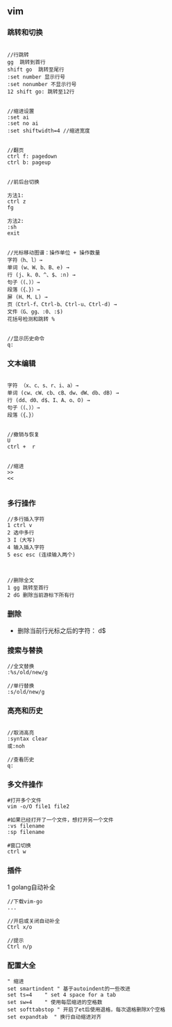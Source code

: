 ## vim

### 跳转和切换

```

//行跳转
gg  跳转到首行
shift go  跳转至尾行
:set number 显示行号
:set nonumber 不显示行号
12 shift go: 跳转至12行
                

//缩进设置
:set ai
:set no ai 
:set shiftwidth=4 //缩进宽度


//翻页
ctrl f: pagedown
ctrl b: pageup


//前后台切换

方法1:
ctrl z
fg

方法2:
:sh
exit


//光标移动图谱：操作单位 + 操作数量
字符（h、l）→ 
单词 (w、W、b、B、e) → 
行 (j、k、0、^、$、:n) → 
句子（(、)）→ 
段落（{、}）→ 
屏 (H、M、L) → 
页（Ctrl-f、Ctrl-b、Ctrl-u、Ctrl-d) → 
文件（G、gg、:0、:$)
花括号检测和跳转 %


//显示历史命令
q:

``` 

### 文本编辑

```

字符 （x、c、s、r、i、a）→ 
单词 (cw、cW、cb、cB、dw、dW、db、dB) → 
行 (dd、d0、d$、I、A、o、O) → 
句子（(、)）→ 
段落（{、}）


//撤销与恢复
U
ctrl +  r


//缩进
>>
<<


```


### 多行操作

```
//多行插入字符
1 ctrl v
2 选中多行
3 I（大写)
4 输入插入字符
5 esc esc (连续输入两个)



//删除全文
1 gg 跳转至首行
2 dG 删除当前游标下所有行

```

### 删除

* 删除当前行光标之后的字符： d$
 

### 搜索与替换

```
//全文替换
:%s/old/new/g

//单行替换
:s/old/new/g

```

### 高亮和历史

```

//取消高亮
:syntax clear
或:noh

//查看历史
q:

```


### 多文件操作

```
#打开多个文件
vim -o/O file1 file2

#如果已经打开了一个文件，想打开另一个文件
:vs filename
:sp filename

#窗口切换
ctrl w

```

### 插件

1 golang自动补全

```
//下载vim-go
...

//开启或关闭自动补全
Ctrl x/o

//提示
Ctrl n/p

```

### 配置大全

```
" 缩进
set smartindent " 基于autoindent的一些改进
set ts=4    " set 4 space for a tab
set sw=4    " 使用每层缩进的空格数
set softtabstop " 开启了et后使用退格，每次退格删除X个空格
set expandtab  " 换行自动缩进对齐



```
